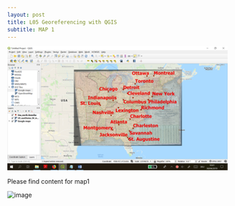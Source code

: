 ```yaml
---
layout: post
title: L05 Georeferencing with QGIS
subtitle: MAP 1
---
```



![mapping](/img/finished1.png)


Please find content for map1

![image](https://user-images.githubusercontent.com/48948997/56920848-9b1cc900-6ac4-11e9-8f39-9c8cbd21a945.png)
